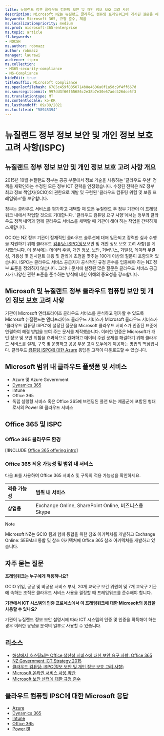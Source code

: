 ```yaml
---
title: 뉴질랜드 정부 클라우드 컴퓨팅 보안 및 개인 정보 보호 고려 사항
description: Microsoft NZ는 뉴질랜드 클라우드 컴퓨팅 프레임워크에 게시된 질문을 해결합니다.
keywords: Microsoft 365, 규정 준수, 제품
ms.localizationpriority: medium
ms.prod: microsoft-365-enterprise
ms.topic: article
f1.keywords:
- NOCSH
ms.author: robmazz
author: robmazz
manager: laurawi
audience: itpro
ms.collection:
- M365-security-compliance
- MS-Compliance
hideEdit: true
titleSuffix: Microsoft Compliance
ms.openlocfilehash: 6785c459f8350714b8e4636a0f1a5dc9f4ff667d
ms.sourcegitcommit: 997dd3f66f65686c2e38b7e30e67add426dce5f3
ms.translationtype: MT
ms.contentlocale: ko-KR
ms.lasthandoff: 09/09/2021
ms.locfileid: "58948394"
---
```

# <a name="new-zealand-government-information-security-and-privacy-considerations-ispc"></a>뉴질랜드 정부 정보 보안 및 개인 정보 보호 고려 사항(ISPC)

## <a name="new-zealand-government-information-security-and-privacy-considerations-overview"></a>뉴질랜드 정부 정보 보안 및 개인 정보 보호 고려 사항 개요

2015년 10월 뉴질랜드 정부는 공공 부문에서 정보 기술을 사용하는 '클라우드 우선' 정책을 재확인하는 수정된 모든 정부 ICT 전략을 인정했습니다. 수정된 전략은 NZ 정부 최고 정보 책임자(GCIO)의 권한으로 개발 및 구현된 '클라우드 컴퓨팅 위험 및 보증 프레임워크'를 보유합니다.

정부는 클라우드 서비스를 평가하고 채택할 때 모든 뉴질랜드 주 정부 기관이 이 프레임워크 내에서 작업할 것으로 기대합니다. '클라우드 컴퓨팅 요구 사항'에서는 정부의 클라우드 정책 내역과 함께 클라우드 서비스를 채택할 때 기관이 해야 하는 작업을 간략하게 소개합니다.

GCIO는 NZ 정부 기관이 잠재적인 클라우드 솔루션에 대해 일관되고 강력한 실사 수행을 지원하기 위해 클라우드 [컴퓨팅: ISPC(정보](https://www.digital.govt.nz/dmsdocument/1~cloud-computing-information-security-and-privacy-considerations/html)보안 및 개인 정보 보호 고려 사항)를 게시했습니다. 이 문서에는 데이터 주권, 개인 정보, 보안, 거버넌스, 기밀성, 데이터 무결성, 가용성 및 인시던트 대응 및 관리에 초점을 맞추는 100개 이상의 질문이 포함되어 있습니다. ISPC는 클라우드 서비스 공급자가 공식적인 규정 준수를 입증해야 하는 NZ 정부 표준을 정의하지 않습니다. 그러나 문서에 설정된 많은 질문은 클라우드 서비스 공급자가 다양한 관련 표준을 준수하는 방식에 대한 이해의 중요성을 강조합니다.

## <a name="microsoft-and-new-zealand-government-cloud-computing-security-and-privacy-considerations"></a>Microsoft 및 뉴질랜드 정부 클라우드 컴퓨팅 보안 및 개인 정보 보호 고려 사항

기관이 Microsoft 엔터프라이즈 클라우드 서비스를 분석하고 평가할 수 있도록 Microsoft 뉴질랜드는 엔터프라이즈 클라우드 서비스가 Microsoft 클라우드 서비스가 '클라우드 컴퓨팅 ISPC'에 설정된 질문을 Microsoft 클라우드 서비스가 인증된 표준에 연결하여 해결 방법을 보여 주는 문서를 제작했습니다. 이러한 인증은 Microsoft가 개인 정보 및 보안 위험을 효과적으로 완화하고 데이터 주권 문제를 해결하기 위해 클라우드 서비스를 설계, 구축 및 운영하고 공공 부문 고객 모두에게 제공하는 방법의 핵심입니다. 클라우드 [컴퓨팅 ISPC에 대한 Azure](https://azure.microsoft.com/resources/microsoft-azure-response-to-nz-gcio-cloud-computing-information-security-privacy-considerations/) 응답은 고객이 다운로드할 수 있습니다.

## <a name="microsoft-in-scope-cloud-platforms--services"></a>Microsoft 범위 내 클라우드 플랫폼 및 서비스

- Azure 및 Azure Government
- [Dynamics 365](https://aka.ms/d365-compliance-list)
- Intune
- Office 365
- 독립 실행형 서비스 혹은 Office 365에 브랜딩된 플랜 또는 제품군에 포함된 형태로서의 Power BI 클라우드 서비스

## <a name="office-365-and-ispc"></a>Office 365 및 ISPC

### <a name="office-365-cloud-environments"></a>Office 365 클라우드 환경

[!INCLUDE [Office 365 offering intro](../includes/o365-offering-introduction.md)]

### <a name="office-365-applicability-and-in-scope-services"></a>Office 365 적용 가능성 및 범위 내 서비스

다음 표를 사용하여 Office 365 서비스 및 구독의 적용 가능성을 확인하세요.

| **적용 가능성** | **범위 내 서비스** |
|:------------------|:----------------------|
| **상업용** | Exchange Online, SharePoint Online, 비즈니스용 Skype |

>[!Note]
>Microsoft NZ는 GCIO 팀과 함께 통합을 위한 참조 아키텍처를 개발하고 Exchange Online: SEEMail 통합 및 참조 아키텍처에 Office 365 참조 아키텍처를 개발하고 있습니다.

## <a name="frequently-asked-questions"></a>자주 묻는 질문

**프레임워크는 누구에게 적용하나요?**

GCIO 위임, 공공 및 비공용 서비스 부서, 20개 교육구 보건 위원회 및 7개 교육구 기관에 속하는 조직은 클라우드 서비스 사용을 결정할 때 프레임워크를 준수해야 합니다.

**기관에서 ICT 시스템의 인증 프로세스에서 이 프레임워크에 대한 Microsoft의 응답을 사용할 수 있나요?**

기관이 뉴질랜드 정보 보안 설명서에 따라 ICT 시스템의 인증 및 [](https://go.microsoft.com/fwlink/p/?linkid=2099496)인증을 획득해야 하는 경우 이러한 응답을 분석의 일부로 사용할 수 있습니다.

## <a name="resources"></a>리소스

- [해상에서 호스팅되는 Office 생산성 서비스에 대한 보안 요구 사항: Office 365](https://aka.ms/o365-gcio-conformance-guidance)
- [NZ Government ICT Strategy 2015](https://www.ict.govt.nz/strategy-and-action-plan/strategy/)
- [클라우드 컴퓨팅: ISPC(정보 보안 및 개인 정보 보호 고려 사항)](https://www.digital.govt.nz/standards-and-guidance/technology-and-architecture/cloud-services/)
- [Microsoft 온라인 서비스 사용 약관](https://aka.ms/Online-Services-Terms)
- [Microsoft 보안 센터에 대한 규정 준수](https://www.microsoft.com/trust-center/compliance/compliance-overview)

## <a name="microsoft-responses-to-cloud-computing-ipsc"></a>클라우드 컴퓨팅 IPSC에 대한 Microsoft 응답

- [Azure](https://aka.ms/Azure-NZ-response)
- [Dynamics 365](https://www.microsoft.com/download/details.aspx?id=103390)
- [Intune](https://aka.ms/Intune-NZ-response)
- [Office 365](https://aka.ms/O365-NZ-Response)
- [Power BI](https://download.microsoft.com/download/5/1/7/51726B9B-2E76-49C4-9D4F-A36BF025CB93/Response-to-GCIO-105-questions-Power-BI.pdf)
